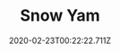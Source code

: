 ---
templateKey: blog-post
featuredpost: false
date: 2020-02-23T00:22:22.711Z
title: Snow Yam
description: This little yam was hiding beneath the snow.
type: forage
sellPrice: 100
energy: 30
health: 13
featuredimage: /img/Snow_Yam.png
tags:
  - Winter
  - edible
  - forage
  - forageable
  - Winter Seeds
  - Winter Foraging Bundle
---